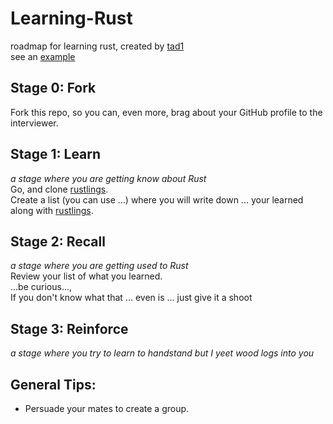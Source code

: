 # Learning-Rust
roadmap for learning rust, created by [tad1](https://github.com/tad1)  
see an [example](https://github.com/tad1/Personal-Learning-Rust)

## Stage 0: Fork
Fork this repo, so you can, even more, brag about your GitHub profile to the interviewer.

## Stage 1: Learn
*a stage where you are getting know about Rust*  
Go, and clone [rustlings](https://github.com/rust-lang/rustlings).  
Create a list (you can use ...) where you will write down ... your learned along with [rustlings](https://github.com/rust-lang/rustlings).


## Stage 2: Recall
*a stage where you are getting used to Rust*  
Review your list of what you learned.  
...be curious...,  
If you don't know what that ... even is ... just give it a shoot

## Stage 3: Reinforce
*a stage where you try to learn to handstand but I yeet wood logs into you*</br>


## General Tips:
- Persuade your mates to create a group.
